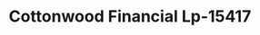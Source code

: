 ---
f_zip-code: 61938
f_state-code: IL
title: Cottonwood Financial Lp-15417
f_phone: 217-235-0077
f_city-only: Mattoon
f_address: 122 S 17Th Street Mattoon
f_location-unique-id: '15417'
slug: cottonwood-financial-lp-15417
updated-on: '2024-05-30T13:46:58.046Z'
created-on: '2024-05-30T13:36:59.803Z'
published-on: '2024-05-30T13:54:32.469Z'
f_city-state: cms/city/mattoon-il.md
f_company: cms/company/cottonwood-financial-lp.md
f_state: cms/state/illinois.md
layout: '[payday-loan].html'
tags: payday-loan
---